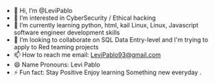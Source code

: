 - 👋 Hi, I’m @LeviPablo
- 👀 I’m interested in CyberSecurity / Ethical hacking 
- 🌱 I’m currently learning python, html, kail Linux, Linux, Javascript software engineer development skills 
- 💞️ I’m looking to collaborate on  SQL Data Entry-level and I'm trying to apply to Red teaming  projects 
- 📫 How to reach me  email: LeviPablo93@gmail.com 
- 😄 Name Pronouns: Levi Pablo 
- ⚡ Fun fact:  Stay Positive Enjoy learning Something new everyday .
  

<!---
LeviPablo/LeviPablo is a ✨ special ✨ repository because its `README.md` (this file) appears on your GitHub profile.
You can click the Preview link to take a look at your changes.
--->
